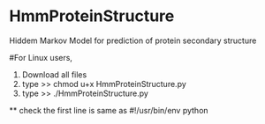# HmmProteinStructure
Hiddem Markov Model for prediction of protein secondary structure

#For Linux users, 
1. Download all files
2. type >> chmod u+x HmmProteinStructure.py
3. type >> ./HmmProteinStructure.py

** check the first line is same as
#!/usr/bin/env python


